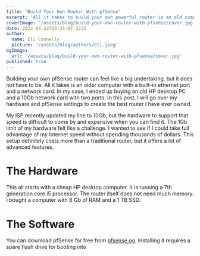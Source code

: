 ```yaml
---
title: 'Build Your Own Router With pfSense'
excerpt: 'All it takes to build your own powerful router is an old computer and a network card'
coverImage: '/assets/blog/build-your-own-router-with-pfsense/cover.jpg'
date: 2022-04-22T05:35:07.322Z
author:
  name: Eli Connelly
  picture: '/assets/blog/authors/eli.jpeg'
ogImage:
  url: '/assets/blog/build-your-own-router-with-pfsense/cover.jpg'
published: true
---
```


Building your own pfSense router can feel like a big undertaking, but it does not have to be.
All it takes is an older computer with a built-in ethernet port and a network card.
In my case, I ended up buying an old HP desktop PC and a 10Gb network card with two ports.
In this post, I will go over my hardware and pfSense settings to create the best router I have ever owned.

My ISP recently updated my line to 10Gb, but the hardware to support that speed is difficult to come by and expensive when you can find it. 
The 1Gb limit of my hardware felt like a challenge. I wanted to see if I could take full advantage of my Internet speed without 
spending thousands of dollars. This setup definitely costs more than a traditional router, but it offers a lot of advanced features.

# The Hardware
This all starts with a cheap HP desktop computer. It is running a 7th generation core i5 processor. The router itself 
does not need much memory. I bought a computer with 8 Gb of RAM and a 1 TB SSD.

# The Software
You can download pfSense for free from [pfsense.og](https://www.pfsense.org/). Installing it requires a spare flash drive
for booting into
